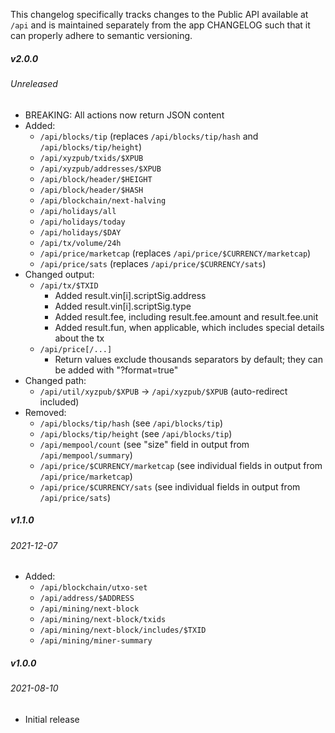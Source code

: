 This changelog specifically tracks changes to the Public API available at `/api` and is maintained separately from the app CHANGELOG such that it can properly adhere to semantic versioning.

##### v2.0.0
###### Unreleased

* BREAKING: All actions now return JSON content
* Added:
	* `/api/blocks/tip` (replaces `/api/blocks/tip/hash` and `/api/blocks/tip/height`)
	* `/api/xyzpub/txids/$XPUB`
	* `/api/xyzpub/addresses/$XPUB`
	* `/api/block/header/$HEIGHT`
	* `/api/block/header/$HASH`
	* `/api/blockchain/next-halving`
	* `/api/holidays/all`
	* `/api/holidays/today`
	* `/api/holidays/$DAY`
	* `/api/tx/volume/24h`
	* `/api/price/marketcap` (replaces `/api/price/$CURRENCY/marketcap`)
	* `/api/price/sats` (replaces `/api/price/$CURRENCY/sats`)
* Changed output:
	* `/api/tx/$TXID`
		* Added result.vin[i].scriptSig.address
		* Added result.vin[i].scriptSig.type
		* Added result.fee, including result.fee.amount and result.fee.unit
		* Added result.fun, when applicable, which includes special details about the tx
	* `/api/price[/...]`
		* Return values exclude thousands separators by default; they can be added with "?format=true"
* Changed path:
	* `/api/util/xyzpub/$XPUB` -> `/api/xyzpub/$XPUB` (auto-redirect included)
* Removed:
	* `/api/blocks/tip/hash` (see `/api/blocks/tip`)
	* `/api/blocks/tip/height` (see `/api/blocks/tip`)
	* `/api/mempool/count` (see "size" field in output from `/api/mempool/summary`)
	* `/api/price/$CURRENCY/marketcap` (see individual fields in output from `/api/price/marketcap`)
	* `/api/price/$CURRENCY/sats` (see individual fields in output from `/api/price/sats`)



##### v1.1.0
###### 2021-12-07

* Added:
	* `/api/blockchain/utxo-set`
	* `/api/address/$ADDRESS`
	* `/api/mining/next-block`
	* `/api/mining/next-block/txids`
	* `/api/mining/next-block/includes/$TXID`
	* `/api/mining/miner-summary`



##### v1.0.0
###### 2021-08-10

* Initial release
